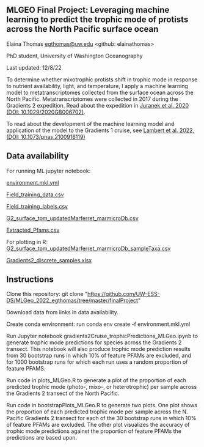 
## MLGEO Final Project: Leveraging machine learning to predict the trophic mode of protists across the North Pacific surface ocean
Elaina Thomas egthomas@uw.edu <github: elainathomas>

PhD student, University of Washington Oceanography

Last updated: 12/8/22

To determine whether mixotrophic protists shift in trophic mode in response to nutrient availability, light, and temperature, I apply a machine learning model to metatranscriptomes collected from the surface ocean across the North Pacific. Metatranscriptomes were collected in 2017 during the Gradients 2 expedition. Read about the expedition in [Juranek et al. 2020 (DOI: 10.1029/2020GB006702)](https://doi.org/10.1029/2020GB006702).

To read about the development of the machine learning model and application of the model to the Gradients 1 cruise, see [Lambert et al. 2022, (DOI: 10.1073/pnas.2100916119)](https://www.pnas.org/doi/full/10.1073/pnas.2100916119)
## Data availability
For running ML jupyter notebook:

[environment.mkl.yml](https://uwnetid-my.sharepoint.com/:u:/r/personal/egthomas_uw_edu/Documents/environment.mkl.yml?csf=1&web=1&e=ygSmcD)

[Field_training_data.csv](https://uwnetid-my.sharepoint.com/:x:/r/personal/egthomas_uw_edu/Documents/Field_training_data.csv?d=w566dbd02791c44fcb8df2d445fc3f1c9&csf=1&web=1&e=VWVDbi)

[Field_training_labels.csv](https://uwnetid-my.sharepoint.com/:x:/r/personal/egthomas_uw_edu/Documents/Field_training_labels.csv?d=w94802441a0954b5bb4a8a4253dd8b1ba&csf=1&web=1&e=LcS95U)

[G2_surface_tpm_updatedMarferret_marmicroDb.csv](https://uwnetid-my.sharepoint.com/:x:/r/personal/egthomas_uw_edu/Documents/G2_surface_tpm_updatedMarferret_marmicroDb.csv?d=w44f2c45c457f458993bd074e0a0caa5a&csf=1&web=1&e=xrjKlk)

[Extracted_Pfams.csv](https://uwnetid-my.sharepoint.com/:x:/r/personal/egthomas_uw_edu/Documents/Extracted_Pfams.csv?d=wc047b7a23cf24e059053978644977afa&csf=1&web=1&e=YAhz6s)

For plotting in R:
[G2_surface_tpm_updatedMarferret_marmicroDb_sampleTaxa.csv](https://uwnetid-my.sharepoint.com/:x:/r/personal/egthomas_uw_edu/Documents/G2_surface_tpm_updatedMarferret_marmicroDb_sampleTaxa.csv?d=w3c0e5b82b50d4d1d8252ba4fbf9ae406&csf=1&web=1&e=DiMMno)

[Gradients2_discrete_samples.xlsx](https://uwnetid-my.sharepoint.com/:x:/r/personal/egthomas_uw_edu/Documents/Gradients2_discrete_samples.xlsx?d=w120b83308ba44c5ba5eef83c7004929d&csf=1&web=1&e=IED8ot)


## Instructions

Clone this repository: git clone "https://github.com/UW-ESS-DS/MLGeo_2022_egthomas/tree/master/finalProject"

Download data from links in data availability.

Create conda environment: run conda env create -f environment.mkl.yml

Run Jupyter notebook gradients2Cruise_trophicPredictions_MLGeo.ipynb to generate trophic mode predictions for species across the Gradients 2 transect. This notebook will also produce trophic mode prediction results from 30 bootstrap runs in which 10% of feature PFAMs are excluded, and for 1000 bootstrap runs for which each run uses a random proportion of feature PFAMS.

Run code in plots_MLGeo.R to generate a plot of the proportion of each predicted trophic mode (photo-, mixo-, or heterotrophic) per sample across the Gradients 2 transect of the North Pacific. 

Run code in bootstrapPlots_MLGeo.R to generate two plots. One plot shows the proportion of each predicted trophic mode per sample across the N. Pacific Gradients 2 transect for each of the 30 bootstrap runs in which 10% of feature PFAMs are excluded. The other plot visualizes the accuracy of trophic mode predictions against the proportion of feature PFAMs the predictions are based upon.